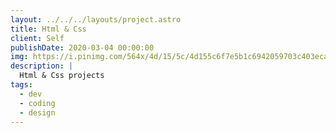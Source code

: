 ```yaml
---
layout: ../../../layouts/project.astro
title: Html & Css
client: Self
publishDate: 2020-03-04 00:00:00
img: https://i.pinimg.com/564x/4d/15/5c/4d155c6f7e5b1c6942059703c403ecaf.jpg
description: |
  Html & Css projects
tags:
  - dev
  - coding
  - design
---
```

